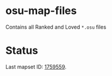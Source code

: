 # osu-map-files

Contains all Ranked and Loved `*.osu` files

# Status

Last mapset ID: [1759559](https://osu.ppy.sh/beatmapsets/1759559).

